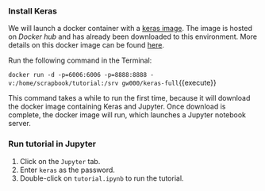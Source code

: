 ### Install Keras

We will launch a docker container with a [keras image](https://hub.docker.com/r/gw000/keras-full/). The image is hosted on *Docker hub* and has already been downloaded to this environment. More details on this docker image can be found [here](http://gw.tnode.com/docker/keras-full/).

Run the following command in the Terminal:

`docker run -d -p=6006:6006 -p=8888:8888 -v:/home/scrapbook/tutorial:/srv gw000/keras-full`{{execute}}

This command takes a while to run the first time, because it will download the docker image containing Keras and Jupyter. Once download is complete, the docker image will run, which launches a Jupyter notebook server.

### Run tutorial in Jupyter

1. Click on the `Jupyter` tab.
2. Enter `keras` as the password.
3. Double-click on `tutorial.ipynb` to run the tutorial.
